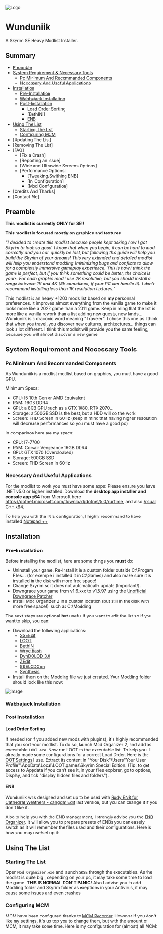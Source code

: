 ![Logo](https://i.redd.it/1tfaz3eeas191.png)

# Wunduniik

A Skyrim SE Heavy Modlist Installer.

## Summary
- [Preamble](#preamble)
- [System Requirement & Necessary Tools](#system-requirement-and-necessary-tools)
  - [Pc Minimum And Recommanded Components](#pc-minimum-and-recommanded-components)
  - [Necessary And Useful Applications](#necessary-and-useful-applications)
- [Installation](#installation)
  - [Pre-Installation](#pre-installation)
  - [Wabbajack Installation](#wabbajack-installation)
  - [Post-Installation](post-installation)
    - [Load Order Sorting](load-order-sorting)
    - [BethINI]
    - [ENB](enb)
- [Using The List](using-the-list)
  - [Starting The List](starting-the-list)
  - [Configuring MCM](configuring-mcm)
- [Updating The List]
- [Removing The List]
- [FAQ]
  - [Fix a Crash]
  - [Reporting an Issue]
  - [Wide and Ultrawide Screens Options]
  - [Performance Options]
    - [Tweaking/Swithing ENB]
    - [Ini Configuration]
    - [Mod Configuration]
- [Credits And Thanks]
- [Contact Me]

## Preamble

**This modlist is currently __ONLY__ for SE!!**

**This modlist is focused mostly on graphics and textures**

*"I decided to create this modlist because people kept asking how I got Skyrim to look so good. I know that when you begin, it can be hard to mod correctly and you can quickly be lost, but following this guide will help you build the Skyrim of your dreams! This very extended and detailed modlist will help you understand modding \minimizing bugs and conflicts to allow for a completely immersive gameplay experience. This is how I think the game is perfect, but if you think something could be better, the choice is yours. For each graphic mod I use 2K resolution, but you should install a range between 1K and 4K (8K sometimes, if your PC can handle it). I don't recommend installing less than 1K resolution textures."*

This modlist is an heavy +1200 mods list based on **my** personnal preferences. It improves almost everything from the vanilla game to make it looks more like a 2022 game than a 2011 game. Keep in ming that the list is more like a vanilla rework than a list adding new quests, new lands...
Wunduniik is a draconic word meaning "Traveler". I chose this one as I think that when you travel, you discover new cultures, architectures... things can look a lot different. I think this modlsit will provide you the same feeling, because you will almost discover a new game.

## System Requirement and Necessary Tools

### Pc Minimum And Recommanded Components

As Wunduniik is a modlist modlist based on graphics, you must have a good GPU.

Minimum Specs:
- CPU: I5 10th Gen or AMD Equivalent
- RAM: 16GB DDR4
- GPU: a 8GB GPU such as a GTX 1080, RTX 2070...
- Storage: a 500GB SSD is the best, but a HDD will do the work
- Screen: FHD Screen in 60Hz (keep in mind that having higher resolution will decrease performances so you must have a good pc)

In comparison here are my specs:
- CPU: I7-7700
- RAM: Corsair Vengeance 16GB DDR4
- GPU: GTX 1070 (Overcloaked)
- Storage: 500GB SSD
- Screen: FHD Screen in 60Hz

### Necessary And Useful Applications

For the modlist to work you must have some apps:
Please ensure you have .NET v5.0 or higher installed. Download the **desktop app installer and console app x64** from Microsoft here https://dotnet.microsoft.com/download/dotnet/5.0/runtime, and also [Visual C++ x64](https://aka.ms/vs/16/release/vc_redist.x64.exe).

To help you with the INIs configuration, I highly recommand to have installed [Notepad ++](https://notepab-plus-plus.biz)

## Installation

### Pre-Installation

Before installing the modlist, here are some things you **must** do:
- Uninstall your game. Re-Install it in a custom folder outside C:\Progam Files... (for exemple i installed it in C:\Games) and also make sure it is installed in the     disk with more free space!
- Change Skyrim so it does not automatically update (Important!).
- Downgrade your game from v1.6.xxx to v1.5.97 using the [Unofficial Downgrade Patcher](https://www.nexusmods.com/skyrimspecialedition/mods/57618)
- Install Mod Organizer 2 in a custom location (but still in the disk with more free space!), such as C:\Modding

The next steps are optional **but** useful if you want to edit the list so if you want to skip, you can:

- Download the following applications:
  - [SSEEdit](https://www.nexusmods.com/skyrimspecialedition/mods/164)
  - [LOOT](https://www.nexusmods.com/skyrimspecialedition/mods/1918)
  - [BethINI](https://www.nexusmods.com/skyrimspecialedition/mods/4875)
  - [Wrye Bash](https://www.nexusmods.com/skyrimspecialedition/mods/6837)
  - [DynDOLOD 3.0](https://www.nexusmods.com/skyrimspecialedition/mods/68518)
  - [ZEdit](https://github.com/z-edit/zedit/releases)
  - [SSELODGen](https://www.nexusmods.com/skyrimspecialedition/mods/6642/)
  - [Synthesis](https://github.com/Mutagen-Modding/Synthesis/releases)
- Install them on the Modding file we just created. Your Modding folder should look like this now:

![image](https://i.redd.it/x6vy7rvu8u191.png)

### Wabbajack Installation

### Post Installation

#### Load Order Sorting

If needed (or if you added new mods with plugins), it's highly recommanded that you sort your modlist. To do so, launch Mod Organizer 2, and add as executable `LOOT.exe`. Now run LOOT to the executable list. To help you, I already made some configurations for a correct Load Order. Here is the [OOT Settings](https://drive.google.com/file/d/1-zJu53bN4NCCfUx9K3jNiD_4oXQYMCot/view?usp=sharing) I use. Extract its content in "Your Disk"\Users\"Your User Profile"\AppData\Local\LOOT\games\Skyrim Special Edition. (Tip: to get access to Appdata if you can't see it, in your files explorer, go to options, Display, and tick "display hidden files and folders").

#### ENB

Wunduniik was designed and set up to be used with [Rudy ENB for Cathedral Weathers - Zangdar Edit](https://www.nexusmods.com/skyrimspecialedition/mods/39113) last version, but you can change it if you don't like it.

Also to help you with the ENB management, I strongly advise you the [ENB Organizer](https://www.nexusmods.com/skyrim/mods/67077). It will allow you to prepare presets of ENBs you can easely switch as it will remember the files used and their configurations. Here is how you may use/set up it:

## Using The List

### Starting The List

Open `Mod Organizer.exe` and launch `SKSE` through the executables. As the modlist is quite big , depending on your pc, it may take some time to load the game. **THIS IS NORMAL DON'T PANIC!** Also I advise you to add Modding folder and Skyrim folder as exeptions in your Antivirus, it may cause some issues and even crashes.

### Configuring MCM

MCM have been configured thanks to [MCM Recorder](https://www.nexusmods.com/skyrimspecialedition/mods/61719). However if you don't like my settings, it's up top you to change them, but with the amount of MCM, it may take some time. Here is my configuration for (almost) all MCM:

